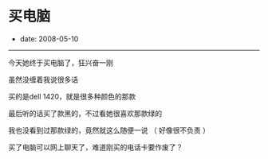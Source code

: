 # 买电脑

- date: 2008-05-10

--------------------------


今天她终于买电脑了，狂兴奋一刚

虽然没缠着我说很多话

买的是dell 1420，就是很多种颜色的那款

最后听的话买了款黑的，不过看她很喜欢那款绿的

我也没看到过那款绿的，竟然就这么随便一说 （ 好像很不负责 ）

买了电脑可以网上聊天了，难道刚买的电话卡要作废了？
